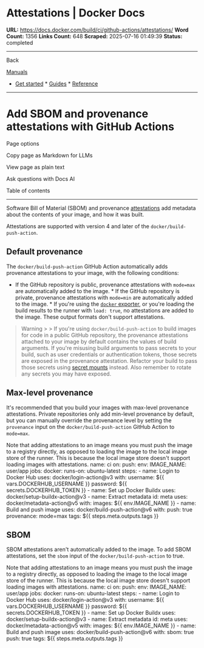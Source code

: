 # Attestations | Docker Docs

**URL:** https://docs.docker.com/build/ci/github-actions/attestations/
**Word Count:** 1356
**Links Count:** 648
**Scraped:** 2025-07-16 01:49:39
**Status:** completed

---

Back

[Manuals](https://docs.docker.com/manuals/)

  * [Get started](https://docs.docker.com/get-started/)   * [Guides](https://docs.docker.com/guides/)   * [Reference](https://docs.docker.com/reference/)

* * *

# Add SBOM and provenance attestations with GitHub Actions

Page options

Copy page as Markdown for LLMs

View page as plain text

Ask questions with Docs AI

Table of contents

* * *

Software Bill of Material \(SBOM\) and provenance [attestations](https://docs.docker.com/build/metadata/attestations/) add metadata about the contents of your image, and how it was built.

Attestations are supported with version 4 and later of the `docker/build-push-action`.

## Default provenance

The `docker/build-push-action` GitHub Action automatically adds provenance attestations to your image, with the following conditions:

  * If the GitHub repository is public, provenance attestations with `mode=max` are automatically added to the image.   * If the GitHub repository is private, provenance attestations with `mode=min` are automatically added to the image.   * If you're using the [`docker` exporter](https://docs.docker.com/build/exporters/oci-docker/), or you're loading the build results to the runner with `load: true`, no attestations are added to the image. These output formats don't support attestations.

> Warning >  > If you're using `docker/build-push-action` to build images for code in a public GitHub repository, the provenance attestations attached to your image by default contains the values of build arguments. If you're misusing build arguments to pass secrets to your build, such as user credentials or authentication tokens, those secrets are exposed in the provenance attestation. Refactor your build to pass those secrets using [secret mounts](https://docs.docker.com/reference/cli/docker/buildx/build/#secret) instead. Also remember to rotate any secrets you may have exposed.

## Max-level provenance

It's recommended that you build your images with max-level provenance attestations. Private repositories only add min-level provenance by default, but you can manually override the provenance level by setting the `provenance` input on the `docker/build-push-action` GitHub Action to `mode=max`.

Note that adding attestations to an image means you must push the image to a registry directly, as opposed to loading the image to the local image store of the runner. This is because the local image store doesn't support loading images with attestations.               name: ci          on:       push:          env:       IMAGE_NAME: user/app          jobs:       docker:         runs-on: ubuntu-latest         steps:           - name: Login to Docker Hub             uses: docker/login-action@v3             with:               username: ${{ vars.DOCKERHUB_USERNAME }}               password: ${{ secrets.DOCKERHUB_TOKEN }}                      - name: Set up Docker Buildx             uses: docker/setup-buildx-action@v3                - name: Extract metadata             id: meta             uses: docker/metadata-action@v5             with:               images: ${{ env.IMAGE_NAME }}                - name: Build and push image             uses: docker/build-push-action@v6             with:               push: true               provenance: mode=max               tags: ${{ steps.meta.outputs.tags }}

## SBOM

SBOM attestations aren't automatically added to the image. To add SBOM attestations, set the `sbom` input of the `docker/build-push-action` to true.

Note that adding attestations to an image means you must push the image to a registry directly, as opposed to loading the image to the local image store of the runner. This is because the local image store doesn't support loading images with attestations.               name: ci          on:       push:          env:       IMAGE_NAME: user/app          jobs:       docker:         runs-on: ubuntu-latest         steps:           - name: Login to Docker Hub             uses: docker/login-action@v3             with:               username: ${{ vars.DOCKERHUB_USERNAME }}               password: ${{ secrets.DOCKERHUB_TOKEN }}                - name: Set up Docker Buildx             uses: docker/setup-buildx-action@v3                - name: Extract metadata             id: meta             uses: docker/metadata-action@v5             with:               images: ${{ env.IMAGE_NAME }}                - name: Build and push image             uses: docker/build-push-action@v6             with:               sbom: true               push: true               tags: ${{ steps.meta.outputs.tags }}